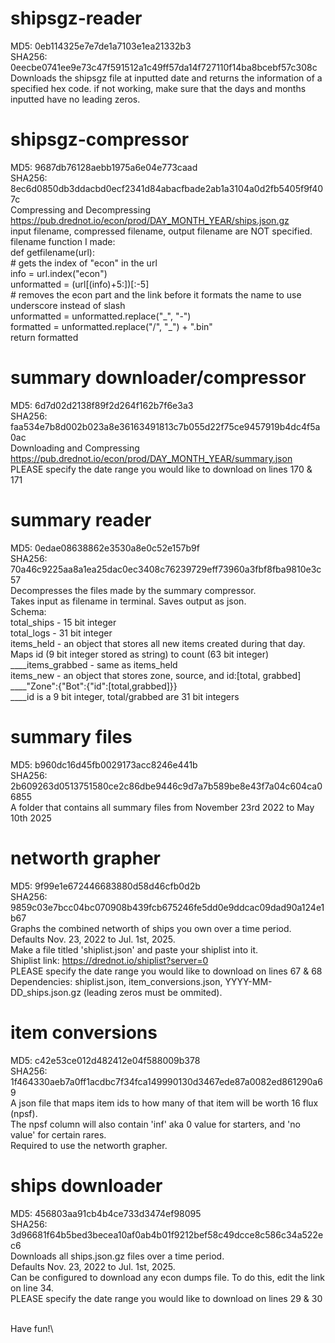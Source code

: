 # shipsgz-reader
MD5: 0eb114325e7e7de1a7103e1ea21332b3\
SHA256: 0eecbe0741ee9e73c47f591512a1c49ff57da14f727110f14ba8bcebf57c308c\
Downloads the shipsgz file at inputted date and returns the information of a specified hex code.
if not working, make sure that the days and months inputted have no leading zeros.

# shipsgz-compressor
MD5: 9687db76128aebb1975a6e04e773caad\
SHA256: 8ec6d0850db3ddacbd0ecf2341d84abacfbade2ab1a3104a0d2fb5405f9f407c\
Compressing and Decompressing https://pub.drednot.io/econ/prod/DAY_MONTH_YEAR/ships.json.gz \
input filename, compressed filename, output filename are NOT specified.\
filename function I made:\
def getfilename(url):\
    # gets the index of "econ" in the url\
    info = url.index("econ")\
    unformatted = (url[(info)+5:])[:-5]\
    # removes the econ part and the link before it formats the name to use underscore instead of slash\
    unformatted = unformatted.replace("\_", "-")\
    formatted = unformatted.replace("/", "_") + ".bin"\
    return formatted
    
# summary downloader/compressor
MD5: 6d7d02d2138f89f2d264f162b7f6e3a3\
SHA256: faa534e7b8d002b023a8e36163491813c7b055d22f75ce9457919b4dc4f5a0ac\
Downloading and Compressing https://pub.drednot.io/econ/prod/DAY_MONTH_YEAR/summary.json \
PLEASE specify the date range you would like to download on lines 170 & 171

# summary reader
MD5: 0edae08638862e3530a8e0c52e157b9f\
SHA256: 70a46c9225aa8a1ea25dac0ec3408c76239729eff73960a3fbf8fba9810e3c57\
Decompresses the files made by the summary compressor.\
Takes input as filename in terminal. Saves output as json.\
Schema:\
total_ships - 15 bit integer\
total_logs - 31 bit integer\
items_held - an object that stores all new items created during that day.\
Maps id (9 bit integer stored as string) to count (63 bit integer)\
____items_grabbed - same as items_held\
items_new - an object that stores zone, source, and id:[total, grabbed]\
____"Zone":{"Bot":{"id":[total,grabbed]}}\
____id is a 9 bit integer, total/grabbed are 31 bit integers

# summary files
MD5: b960dc16d45fb0029173acc8246e441b\
SHA256: 2b609263d0513751580ce2c86dbe9446c9d7a7b589be8e43f7a04c604ca06855\
A folder that contains all summary files from November 23rd 2022 to May 10th 2025

# networth grapher
MD5: 9f99e1e672446683880d58d46cfb0d2b\
SHA256: 9859c03e7bcc04bc070908b439fcb675246fe5dd0e9ddcac09dad90a124e1b67\
Graphs the combined networth of ships you own over a time period.\
Defaults Nov. 23, 2022 to Jul. 1st, 2025.\
Make a file titled 'shiplist.json' and paste your shiplist into it.\
Shiplist link: https://drednot.io/shiplist?server=0 \
PLEASE specify the date range you would like to download on lines 67 & 68\
Dependencies:
shiplist.json, item_conversions.json, YYYY-MM-DD_ships.json.gz (leading zeros must be ommited).

# item conversions
MD5: c42e53ce012d482412e04f588009b378\
SHA256: 1f464330aeb7a0ff1acdbc7f34fca149990130d3467ede87a0082ed861290a69\
A json file that maps item ids to how many of that item will be worth 16 flux (npsf).\
The npsf column will also contain 'inf' aka 0 value for starters, and 'no value' for certain rares.\
Required to use the networth grapher.

# ships downloader
MD5: 456803aa91cb4b4ce733d3474ef98095\
SHA256: 3d96681f64b5bed3becea10af0ab4b01f9212bef58c49dcce8c586c34a522ec6\
Downloads all ships.json.gz files over a time period.\
Defaults Nov. 23, 2022 to Jul. 1st, 2025.\
Can be configured to download any econ dumps file. To do this, edit the link on line 34.\
PLEASE specify the date range you would like to download on lines 29 & 30

\
Have fun!\

